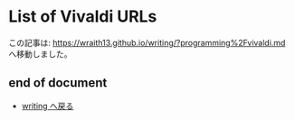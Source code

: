 # List of Vivaldi URLs

<link rel="canonical" href="https://wraith13.github.io/writing/?programming%2Fvivaldi.md" />
この記事は: <a rel="canonical" href="https://wraith13.github.io/writing/?programming%2Fvivaldi.md">https://wraith13.github.io/writing/?programming%2Fvivaldi.md</a> へ移動しました。

## end of document

- [writing へ戻る](../index.md)
